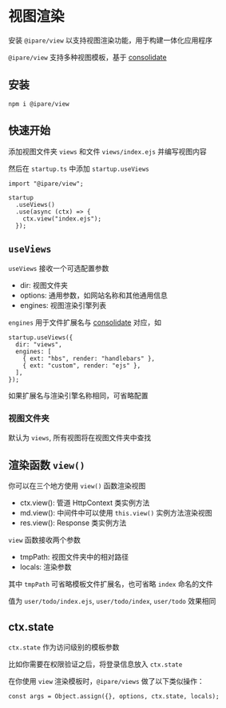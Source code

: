 # 视图渲染

安装 `@ipare/view` 以支持视图渲染功能，用于构建一体化应用程序

`@ipare/view` 支持多种视图模板，基于 [consolidate](https://github.com/tj/consolidate.js)

## 安装

```
npm i @ipare/view
```

## 快速开始

添加视图文件夹 `views` 和文件 `views/index.ejs` 并编写视图内容

然后在 `startup.ts` 中添加 `startup.useViews`

```TS
import "@ipare/view";

startup
  .useViews()
  .use(async (ctx) => {
    ctx.view("index.ejs");
  });
```

## `useViews`

`useViews` 接收一个可选配置参数

- dir: 视图文件夹
- options: 通用参数，如网站名称和其他通用信息
- engines: 视图渲染引擎列表

`engines` 用于文件扩展名与 [consolidate](https://github.com/tj/consolidate.js) 对应，如

```TS
startup.useViews({
  dir: "views",
  engines: [
    { ext: "hbs", render: "handlebars" },
    { ext: "custom", render: "ejs" },
  ],
});
```

如果扩展名与渲染引擎名称相同，可省略配置

### 视图文件夹

默认为 `views`, 所有视图将在视图文件夹中查找

## 渲染函数 `view()`

你可以在三个地方使用 `view()` 函数渲染视图

- ctx.view(): 管道 HttpContext 类实例方法
- md.view(): 中间件中可以使用 `this.view()` 实例方法渲染视图
- res.view(): Response 类实例方法

`view` 函数接收两个参数

- tmpPath: 视图文件夹中的相对路径
- locals: 渲染参数

其中 `tmpPath` 可省略模板文件扩展名，也可省略 `index` 命名的文件

值为 `user/todo/index.ejs`, `user/todo/index`, `user/todo` 效果相同

## ctx.state

`ctx.state` 作为访问级别的模板参数

比如你需要在权限验证之后，将登录信息放入 `ctx.state`

在你使用 `view` 渲染模板时，`@ipare/views` 做了以下类似操作：

```TS
const args = Object.assign({}, options, ctx.state, locals);
```
